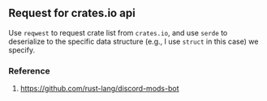 ## Request for crates.io api
Use `reqwest` to request crate list from `crates.io`, and use `serde` to deserialize to the specific data structure (e.g., I use `struct` in this case) we specify.

### Reference
1. https://github.com/rust-lang/discord-mods-bot